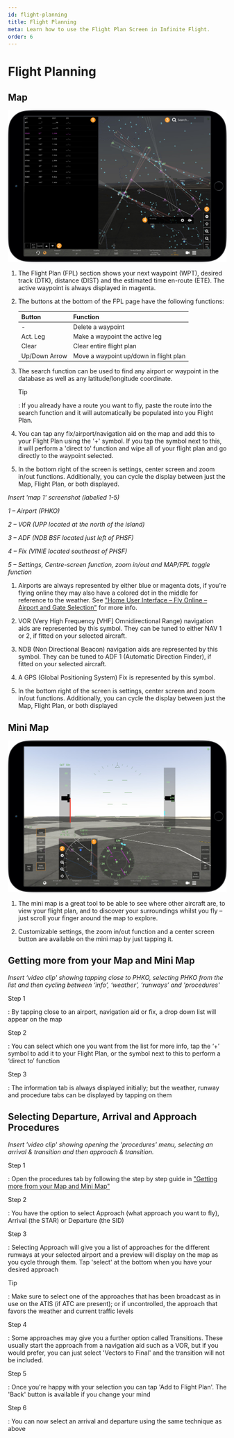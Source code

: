 ```yaml
---
id: flight-planning
title: Flight Planning
meta: Learn how to use the Flight Plan Screen in Infinite Flight.
order: 6
---
```


# Flight Planning



## Map

![Flight Plan Screen](_images/manual/frames/flight-plan-screen.jpg)



1. The Flight Plan (FPL) section shows your next waypoint (WPT), desired track (DTK), distance (DIST) and the estimated time en-route (ETE). The active waypoint is always displayed in magenta.

   

2. The buttons at the bottom of the FPL page have the following functions:

   | Button        | Function                               |
   | ------------- | -------------------------------------- |
   | -             | Delete a waypoint                      |
   | Act. Leg      | Make a waypoint the active leg         |
   | Clear         | Clear entire flight plan               |
   | Up/Down Arrow | Move a waypoint up/down in flight plan |



3. The search function can be used to find any airport or waypoint in the database as well as any latitude/longitude coordinate. 

   

   Tip

   : If you already have a route you want to fly, paste the route into the search function and it will automatically be populated into you Flight Plan.

   

4. You can tap any fix/airport/navigation aid on the map and add this to your Flight Plan using the &#39;+&#39; symbol. If you tap the symbol next to this, it will perform a &#39;direct to&#39; function and wipe all of your flight plan and go directly to the waypoint selected.

   

5. In the bottom right of the screen is settings, center screen and zoom in/out functions. Additionally, you can cycle the display between just the Map, Flight Plan, or both displayed.



 *Insert 'map 1' screenshot (labelled 1-5)*



*1 – Airport (PHKO)*

*2 – VOR (UPP located at the north of the island)*

*3 – ADF (NDB BSF located just left of PHSF)*

*4 – Fix (VINIE located southeast of PHSF)*

*5 – Settings, Centre-screen function, zoom in/out and MAP/FPL toggle function*

 

1. Airports are always represented by either blue or magenta dots, if you’re flying online they may also have a colored dot in the middle for reference to the weather. See ["Home User Interface – Fly Online – Airport and Gate Selection"](/guide/getting-started/home-user-interface/fly-online#airport-and-gate-selection) for more info.

   

2. VOR (Very High Frequency [VHF] Omnidirectional Range) navigation aids are represented by this symbol. They can be tuned to either NAV 1 or 2, if fitted on your selected aircraft.

   

3. NDB (Non Directional Beacon) navigation aids are represented by this symbol. They can be tuned to ADF 1 (Automatic Direction Finder), if fitted on your selected aircraft.

   

4. A GPS (Global Positioning System) Fix is represented by this symbol.

   

5. In the bottom right of the screen is settings, center screen and zoom in/out functions. Additionally, you can cycle the display between just the Map, Flight Plan, or both displayed

   

## Mini Map

![Mini Map](_images/manual/frames/mini-map.jpg)



1. The mini map is a great tool to be able to see where other aircraft are, to view your flight plan, and to discover your surroundings whilst you fly – just scroll your finger around the map to explore. 

   

2. Customizable settings, the zoom in/out function and a center screen button are available on the mini map by just tapping it.



## Getting more from your Map and Mini Map

 

*Insert ‘video clip' showing tapping close to PHKO, selecting PHKO from the list and then cycling between ‘info’, ‘weather’, ‘runways’ and 'procedures'*



Step 1

: By tapping close to an airport, navigation aid or fix, a drop down list will appear on the map

 

Step 2

: You can select which one you want from the list for more info, tap the ‘+’ symbol to add it to your Flight Plan, or the symbol next to this to perform a ‘direct to’ function

 

Step 3

: The information tab is always displayed initially; but the weather, runway and procedure tabs can be displayed by tapping on them



## Selecting Departure, Arrival and Approach Procedures

 

*Insert 'video clip' showing opening the 'procedures' menu, selecting an arrival & transition and then approach & transition.*



Step 1

: Open the procedures tab by following the step by step guide in ["Getting more from your Map and Mini Map"](/guide/getting-started/pilot-user-interface/flight-planning#getting-more-from-your-map-and-mini-map)



Step 2

: You have the option to select Approach (what approach you want to fly), Arrival (the STAR) or Departure (the SID)



Step 3

: Selecting Approach will give you a list of approaches for the different runways at your selected airport and  a preview will display on the map as you cycle through them. Tap 'select' at the bottom when you have your desired approach



Tip

: Make sure to select one of the approaches that has been broadcast as in use on the ATIS (if ATC are present); or if uncontrolled, the approach that favors the weather and current traffic levels



Step 4

: Some approaches may give you a further option called Transitions. These usually start the approach from a navigation aid such as a VOR, but if you would prefer, you can just select 'Vectors to Final' and the transition will not be included. 



Step 5

: Once you're happy with your selection you can tap 'Add to Flight Plan'. The 'Back' button is available if you change your mind



Step 6

: You can now select an arrival and departure using the same technique as above

